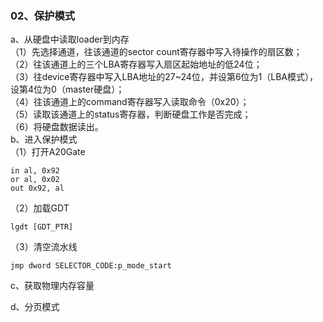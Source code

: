 ### 02、保护模式  
a、从硬盘中读取loader到内存  
（1）先选择通道，往该通道的sector count寄存器中写入待操作的扇区数；  
（2）往该通道上的三个LBA寄存器写入扇区起始地址的低24位；  
（3）往device寄存器中写入LBA地址的27~24位，并设第6位为1（LBA模式），设第4位为0（master硬盘）；  
（4）往该通道上的command寄存器写入读取命令（0x20）；  
（5）读取该通道上的status寄存器，判断硬盘工作是否完成；  
（6）将硬盘数据读出。  
b、进入保护模式  
（1）打开A20Gate
```
in al, 0x92
or al, 0x02
out 0x92, al
```
（2）加载GDT
```
lgdt [GDT_PTR]
```
（3）清空流水线
```
jmp dword SELECTOR_CODE:p_mode_start
```
c、获取物理内存容量  


d、分页模式  

